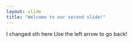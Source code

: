 ```yaml
---
layout: slide
title: "Welcome to our second slide!"
---
```

I changed sth here
Use the left arrow to go back!
